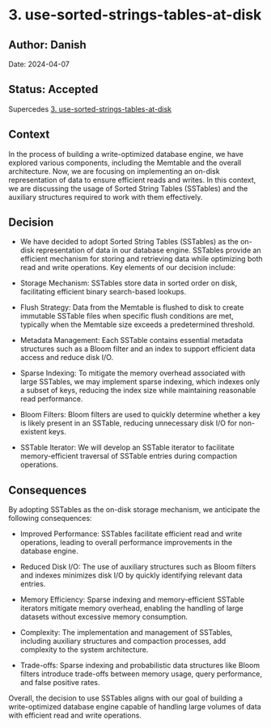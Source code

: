 # 3. use-sorted-strings-tables-at-disk

## Author: Danish

Date: 2024-04-07

## Status: Accepted

Supercedes [3. use-sorted-strings-tables-at-disk](0003-use-sorted-strings-tables-at-disk.md)

## Context

In the process of building a write-optimized database engine, we have explored various components, including the Memtable and the overall architecture. Now, we are focusing on implementing an on-disk representation of data to ensure efficient reads and writes. In this context, we are discussing the usage of Sorted String Tables (SSTables) and the auxiliary structures required to work with them effectively.

## Decision

* We have decided to adopt Sorted String Tables (SSTables) as the on-disk representation of data in our database engine. SSTables provide an efficient mechanism for storing and retrieving data while optimizing both read and write operations. Key elements of our decision include:

* Storage Mechanism: SSTables store data in sorted order on disk, facilitating efficient binary search-based lookups.

* Flush Strategy: Data from the Memtable is flushed to disk to create immutable SSTable files when specific flush conditions are met, typically when the Memtable size exceeds a predetermined threshold.

* Metadata Management: Each SSTable contains essential metadata structures such as a Bloom filter and an index to support efficient data access and reduce disk I/O.

* Sparse Indexing: To mitigate the memory overhead associated with large SSTables, we may implement sparse indexing, which indexes only a subset of keys, reducing the index size while maintaining reasonable read performance.

* Bloom Filters: Bloom filters are used to quickly determine whether a key is likely present in an SSTable, reducing unnecessary disk I/O for non-existent keys.

* SSTable Iterator: We will develop an SSTable iterator to facilitate memory-efficient traversal of SSTable entries during compaction operations.

## Consequences

By adopting SSTables as the on-disk storage mechanism, we anticipate the following consequences:

* Improved Performance: SSTables facilitate efficient read and write operations, leading to overall performance improvements in the database engine.

* Reduced Disk I/O: The use of auxiliary structures such as Bloom filters and indexes minimizes disk I/O by quickly identifying relevant data entries.

* Memory Efficiency: Sparse indexing and memory-efficient SSTable iterators mitigate memory overhead, enabling the handling of large datasets without excessive memory consumption.

* Complexity: The implementation and management of SSTables, including auxiliary structures and compaction processes, add complexity to the system architecture.

* Trade-offs: Sparse indexing and probabilistic data structures like Bloom filters introduce trade-offs between memory usage, query performance, and false positive rates.

Overall, the decision to use SSTables aligns with our goal of building a write-optimized database engine capable of handling large volumes of data with efficient read and write operations.
